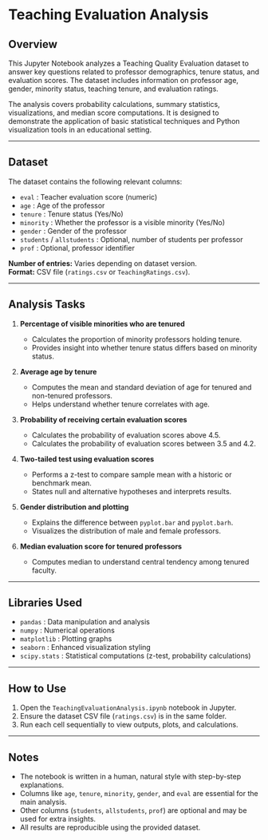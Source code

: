 # Teaching Evaluation Analysis

## Overview
This Jupyter Notebook analyzes a Teaching Quality Evaluation dataset to answer key questions related to professor demographics, tenure status, and evaluation scores. The dataset includes information on professor age, gender, minority status, teaching tenure, and evaluation ratings.

The analysis covers probability calculations, summary statistics, visualizations, and median score computations. It is designed to demonstrate the application of basic statistical techniques and Python visualization tools in an educational setting.

---

## Dataset
The dataset contains the following relevant columns:

- `eval` : Teacher evaluation score (numeric)
- `age` : Age of the professor
- `tenure` : Tenure status (Yes/No)
- `minority` : Whether the professor is a visible minority (Yes/No)
- `gender` : Gender of the professor
- `students` / `allstudents` : Optional, number of students per professor
- `prof` : Optional, professor identifier

**Number of entries:** Varies depending on dataset version.  
**Format:** CSV file (`ratings.csv` or `TeachingRatings.csv`).

---

## Analysis Tasks

1. **Percentage of visible minorities who are tenured**  
   - Calculates the proportion of minority professors holding tenure.  
   - Provides insight into whether tenure status differs based on minority status.

2. **Average age by tenure**  
   - Computes the mean and standard deviation of age for tenured and non-tenured professors.  
   - Helps understand whether tenure correlates with age.

3. **Probability of receiving certain evaluation scores**  
   - Calculates the probability of evaluation scores above 4.5.  
   - Calculates the probability of evaluation scores between 3.5 and 4.2.

4. **Two-tailed test using evaluation scores**  
   - Performs a z-test to compare sample mean with a historic or benchmark mean.  
   - States null and alternative hypotheses and interprets results.

5. **Gender distribution and plotting**  
   - Explains the difference between `pyplot.bar` and `pyplot.barh`.  
   - Visualizes the distribution of male and female professors.

6. **Median evaluation score for tenured professors**  
   - Computes median to understand central tendency among tenured faculty.

---

## Libraries Used
- `pandas` : Data manipulation and analysis
- `numpy` : Numerical operations
- `matplotlib` : Plotting graphs
- `seaborn` : Enhanced visualization styling
- `scipy.stats` : Statistical computations (z-test, probability calculations)

---

## How to Use
1. Open the `TeachingEvaluationAnalysis.ipynb` notebook in Jupyter.  
2. Ensure the dataset CSV file (`ratings.csv`) is in the same folder.  
3. Run each cell sequentially to view outputs, plots, and calculations.

---

## Notes
- The notebook is written in a human, natural style with step-by-step explanations.  
- Columns like `age`, `tenure`, `minority`, `gender`, and `eval` are essential for the main analysis.  
- Other columns (`students`, `allstudents`, `prof`) are optional and may be used for extra insights.  
- All results are reproducible using the provided dataset.
